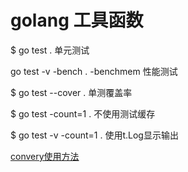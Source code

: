 # golang 工具函数 


$ go test . 					单元测试

go test -v -bench . -benchmem 	性能测试

$ go test --cover . 			单测覆盖率

$ go test -count=1 . 			不使用测试缓存

$ go test -v -count=1 . 		使用t.Log显示输出


[convery使用方法](https://github.com/smartystreets/goconvey)

